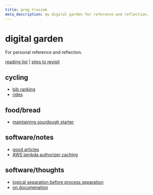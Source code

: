 ```yaml
---
title: greg troszak
meta_description: my digital garden for reference and reflection.
---
```


# digital garden

For personal reference and reflection.

[reading list](/content/reading-list.md) |
[sites to revisit](/content/sites-to-revisit.md)

## cycling

- [bib ranking](/content/cycling/bib-ranking.md)
- [rides](/content/cycling/rides.md)

## food/bread

- [maintaining sourdough starter](/content/food/bread/guides/maintaining-sourdough-starter.md)

## software/notes

- [good articles](/content/software/articles.md)
- [AWS lambda authorizer caching](/content/software/lambda-authorizer-caching.md)

## software/thoughts

- [logical separation before process separation](/content/software/logical-separation-before-process-separation.md)
- [on documenation](/content/software/on-documentation.md)
